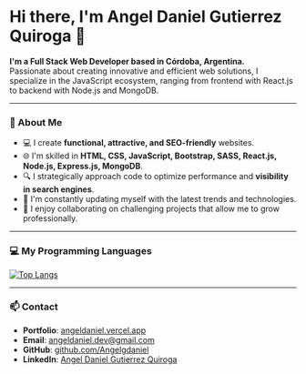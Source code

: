 # Hi there, I'm Angel Daniel Gutierrez Quiroga 👋

**I'm a Full Stack Web Developer based in Córdoba, Argentina.**  
Passionate about creating innovative and efficient web solutions, I specialize in the JavaScript ecosystem, ranging from frontend with React.js to backend with Node.js and MongoDB.

---

### 🌟 About Me

- 💻 I create **functional, attractive, and SEO-friendly** websites.
- 🌐 I'm skilled in **HTML, CSS, JavaScript, Bootstrap, SASS, React.js, Node.js, Express.js, MongoDB**.
- 🔍 I strategically approach code to optimize performance and **visibility in search engines**.
- 🚀 I'm constantly updating myself with the latest trends and technologies.
- 🤝 I enjoy collaborating on challenging projects that allow me to grow professionally.

---

### 💻 My Programming Languages

[![Top Langs](https://github-readme-stats.vercel.app/api/top-langs/?username=Angelgdaniel&layout=compact&theme=radical)](https://github.com/Angelgdaniel/github-readme-stats)

---

### 📫 Contact

- **Portfolio**: [angeldaniel.vercel.app](https://angeldaniel.vercel.app/)
- **Email**: [angeldaniel.dev@gmail.com](mailto:angeldaniel.dev@gmail.com)
- **GitHub**: [github.com/Angelgdaniel](https://github.com/Angelgdaniel)
- **LinkedIn**: [Angel Daniel Gutierrez Quiroga](https://www.linkedin.com/in/angelgdaniel/)

